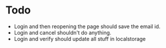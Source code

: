 # Todo
- Login and then reopening the page should save the email id.
- Login and cancel shouldn't do anything.
- Login and verify should update all stuff in localstorage
